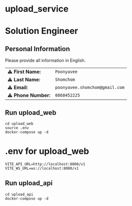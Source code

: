# upload_service
# Solution Engineer

## Personal Information

Please provide all information in English.

|  |  |
| --- | --- |
| **⚠️ First Name:** | `Poonyavee` |
| **⚠️ Last Name:** | `Shomchom` |
| **⚠️ Email:** | `poonyavee.shomchom@gmail.com` |
| **⚠️ Phone Number:** | `0868452225` |

## Run upload_web

```
cd upload_web
source .env
docker-compose up -d
```

# .env for upload_web
```
VITE_API_URL=http://localhost:8000/v1
VITE_WS_URL=ws://localhost:8000/v1
```


## Run upload_api

```
cd upload_api
docker-compose up -d
```
